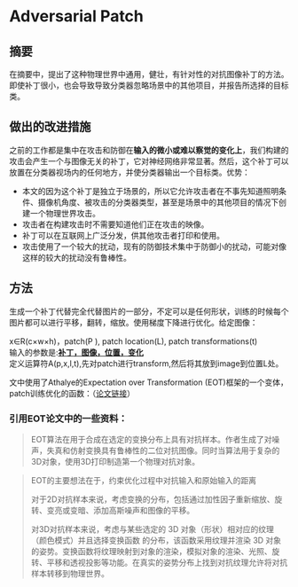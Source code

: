 # Adversarial Patch

## 摘要

在摘要中，提出了这种物理世界中通用，健壮，有针对性的对抗图像补丁的方法。即使补丁很小，也会导致导致分类器忽略场景中的其他项目，并报告所选择的目标类。

## 做出的改进措施

之前的工作都是集中在攻击和防御在**输入的微小或难以察觉的变化上**，我们构建的攻击会产生一个与图像无关的补丁，它对神经网络非常显著。然后，这个补丁可以放置在分类器视场内的任何地方，并使分类器输出一个目标类。优势：

* 本文的因为这个补丁是独立于场景的，所以它允许攻击者在不事先知道照明条件、摄像机角度、被攻击的分类器类型，甚至是场景中的其他项目的情况下创建一个物理世界攻击。
* 攻击者在构建攻击时不需要知道他们正在攻击的映像。
* 补丁可以在互联网上广泛分发，供其他攻击者打印和使用。
* 攻击使用了一个较大的扰动，现有的防御技术集中于防御小的扰动，可能对像这样的较大的扰动没有鲁棒性。

## 方法

生成一个补丁代替完全代替图片的一部分，不定可以是任何形状，训练的时候每个图片都可以进行平移，翻转，缩放。使用梯度下降进行优化。给定图像：

x∈R(c×w×h)，patch(P ), patch location(L), patch transformations(t)<br>输入的参数是:<b><u>补丁，图像，位置，变化</u></b><br>定义运算符A(p,x,l,t),先对patch进行transform,然后将其放到image到位置L处。

文中使用了Athalye的Expectation over Transformation (EOT)框架的一个变体，patch训练优化的函数：（[论文链接](https://arxiv.org/abs/1707.07397)）

### 引用EOT论文中的一些资料：

> EOT算法在用于合成在选定的变换分布上具有对抗样本。作者生成了对噪声，失真和仿射变换具有鲁棒性的二位对抗图像。同时当算法用于复杂的3D对象，使用3D打印制造第一个物理对抗对象。

> EOT的主要想法在于，约束优化过程中对抗输入和原始输入的距离
>
> 对于2D对抗样本来说，考虑变换的分布，包括通过加性因子重新缩放、旋转、变亮或变暗、添加高斯噪声和图像的平移。
>
> 对3D对抗样本来说，考虑与某些选定的 3D 对象（形状）相对应的纹理（颜色模式）并且选择变换函数 的分布，该函数采用纹理并渲染 3D 对象的姿势。变换函数将纹理映射到对象的渲染，模拟对象的渲染、光照、旋转、平移和透视投影等功能。在真实的姿势分布上找到对抗纹理允许将对抗样本转移到物理世界。





